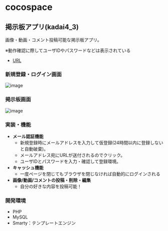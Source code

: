 # cocospace

## 掲示板アプリ(kadai4_3)
画像・動画・コメント投稿可能な掲示板アプリ。

※動作確認に際してユーザIDやパスワードなどは表示されている

* [URL](http://co-19-214.99sv-coco.com/kadai4_2/login-form.php)

### 新規登録・ログイン画面
![image](https://user-images.githubusercontent.com/50240567/129445349-c1dfdaca-1ff2-44c4-9ea4-4c5e280125a9.png)

### 掲示板画面
![image](https://user-images.githubusercontent.com/50240567/129445382-0821491d-fa6d-48f0-be7f-77d288a7c1a3.png)

### 実装・機能
* **メール認証機能**
  * 新規登録時にメールアドレスを入力して仮登録(24時間以内に登録しないと自動破棄)。
  * メールアドレス宛にURLが送付されるのでクリック。
  * ユーザIDとパスワードを入力・確認して登録環境。
* **キャッシュ機能**
  * 一度ページを閉じてもブラウザを閉じなければ自動的にログインされる
* **画像/動画/コメントの投稿・削除・編集**
  * 自分の好きな内容を投稿可能！

### 開発環境
* PHP
* MySQL
* Smarty：テンプレートエンジン

